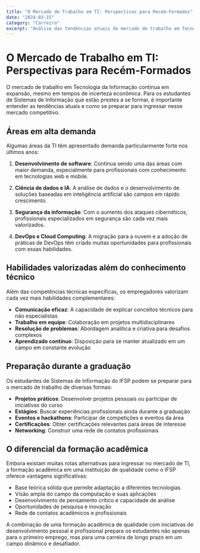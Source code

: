 ```yaml
---
title: "O Mercado de Trabalho em TI: Perspectivas para Recém-Formados"
date: "2024-03-15"
category: "Carreira"
excerpt: "Análise das tendências atuais do mercado de trabalho em Tecnologia da Informação e dicas para estudantes que estão prestes a se formar."
---
```


# O Mercado de Trabalho em TI: Perspectivas para Recém-Formados

O mercado de trabalho em Tecnologia da Informação continua em expansão, mesmo em tempos de incerteza econômica. Para os estudantes de Sistemas de Informação que estão prestes a se formar, é importante entender as tendências atuais e como se preparar para ingressar nesse mercado competitivo.

## Áreas em alta demanda

Algumas áreas da TI têm apresentado demanda particularmente forte nos últimos anos:

1. **Desenvolvimento de software**: Continua sendo uma das áreas com maior demanda, especialmente para profissionais com conhecimento em tecnologias web e mobile.

2. **Ciência de dados e IA**: A análise de dados e o desenvolvimento de soluções baseadas em inteligência artificial são campos em rápido crescimento.

3. **Segurança da informação**: Com o aumento dos ataques cibernéticos, profissionais especializados em segurança são cada vez mais valorizados.

4. **DevOps e Cloud Computing**: A migração para a nuvem e a adoção de práticas de DevOps têm criado muitas oportunidades para profissionais com essas habilidades.

## Habilidades valorizadas além do conhecimento técnico

Além das competências técnicas específicas, os empregadores valorizam cada vez mais habilidades complementares:

- **Comunicação eficaz**: A capacidade de explicar conceitos técnicos para não especialistas
- **Trabalho em equipe**: Colaboração em projetos multidisciplinares
- **Resolução de problemas**: Abordagem analítica e criativa para desafios complexos
- **Aprendizado contínuo**: Disposição para se manter atualizado em um campo em constante evolução

## Preparação durante a graduação

Os estudantes de Sistemas de Informação do IFSP podem se preparar para o mercado de trabalho de diversas formas:

- **Projetos práticos**: Desenvolver projetos pessoais ou participar de iniciativas do curso
- **Estágios**: Buscar experiências profissionais ainda durante a graduação
- **Eventos e hackathons**: Participar de competições e eventos da área
- **Certificações**: Obter certificações relevantes para áreas de interesse
- **Networking**: Construir uma rede de contatos profissionais

## O diferencial da formação acadêmica

Embora existam muitas rotas alternativas para ingressar no mercado de TI, a formação acadêmica em uma instituição de qualidade como o IFSP oferece vantagens significativas:

- Base teórica sólida que permite adaptação a diferentes tecnologias
- Visão ampla do campo da computação e suas aplicações
- Desenvolvimento de pensamento crítico e capacidade de análise
- Oportunidades de pesquisa e inovação
- Rede de contatos acadêmicos e profissionais

A combinação de uma formação acadêmica de qualidade com iniciativas de desenvolvimento pessoal e profissional prepara os estudantes não apenas para o primeiro emprego, mas para uma carreira de longo prazo em um campo dinâmico e desafiador.

